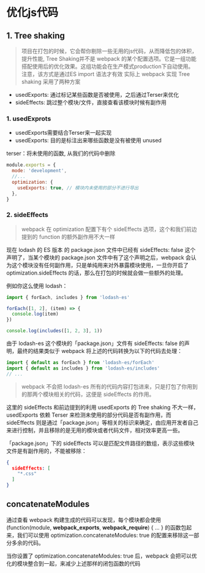<!--
 * @Author: zhangjicheng
 * @Date: 2021-04-20 11:31:24
 * @LastEditTime: 2021-08-06 09:42:44
 * @LastEditors: Please set LastEditors
 * @Description: 
 * @FilePath: \my-note\src\_webpack\9.优化 JS 代码.md
 * 可以输入预定的版权声明、个性签名、空行等
-->

# 优化js代码

## 1. Tree shaking

> 项目在打包的时候，它会帮你剔除一些无用的js代码，从而降低包的体积，提升性能, Tree Shaking并不是 webpack 的某个配置选项。它是一组功能搭配使用后的优化效果。这组功能会在生产模式production下自动使用。
> 注意，该方式是通过ES import 语法才有效
> 实际上 webpack 实现 Tree shaking 采用了两种方案

- usedExports: 通过标记某些函数是否被使用，之后通过Terser来优化
- sideEffects: 跳过整个模块/文件，直接查看该模块时候有副作用

### 1. usedExprots

- usedExports需要结合Terser来一起实现
- usedExports: 目的是标注出来哪些函数是没有被使用 unused

terser：将未使用的函数, 从我们的代码中删除

``` js
module.exports = {
  mode: 'development',
  //...
  optimization: { 
    useExports: true, // 模块内未使用的部分不进行导出
  },
}
```

### 2. sideEffects

> webpack 在 optimization 配置下有个 sideEffects 选项，这个和我们前边提到的 function 的额外副作用不大一样

现在 lodash 的 ES 版本 的 package.json 文件中已经有 sideEffects: false 这个声明了，当某个模块的 package.json 文件中有了这个声明之后，webpack 会认为这个模块没有任何副作用，只是单纯用来对外暴露模块使用，一旦你开启了 optimization.sideEffects 的话，那么在打包的时候就会做一些额外的处理。

例如你这么使用 lodash：

``` js
import { forEach, includes } from 'lodash-es'

forEach([1, 2], (item) => {
  console.log(item)
})

console.log(includes([1, 2, 3], 1))
```

由于 lodash-es 这个模块的「package.json」文件有 sideEffects: false 的声明，最终的结果类似于 webpack 将上述的代码转换为以下的代码去处理：

``` js
import { default as forEach } from 'lodash-es/forEach'
import { default as includes } from 'lodash-es/includes'
// ...
```

> webpack 不会把 lodash-es 所有的代码内容打包进来，只是打包了你用到的那两个模块相关的代码，这便是 sideEffects 的作用。

这里的 sideEffects 和前边提到的利用 usedExports 的 Tree shaking 不大一样，usedExports 依赖 Terser 来检测未使用的部分代码是否有副作用，而 sideEffects 则是通过「package.json」等相关的标识来确定，由应用开发者自己来进行控制，并且移除的是无用的模块或者代码文件，相对效率更高一些。

「package.json」下的 sideEffects 可以是匹配文件路径的数组，表示这些模块文件是有副作用的，不能被移除：

``` json
{
  sideEffects: [
    "*.css"
  ]
}
```

## concatenateModules

通过查看 webpack 构建生成的代码可以发现，每个模块都会使用 (function(module, __webpack_exports__, __webpack_require__) { ... } 的函数包起来，我们可以使用 optimization.concatenateModules: true 的配置来移除这一部分多余的代码。

当你设置了 optimization.concatenateModules: true 后，webpack 会把可以优化的模块整合到一起，来减少上述那样的闭包函数的代码
